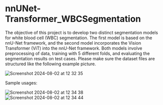 # nnUNet-Transformer_WBCSegmentation
The objective of this project is to develop two distinct segmentation models for white blood cell (WBC) segmentation. The first model is based on the nnU-Net framework, and the second model incorporates the Vision Transformer (ViT) into the nnU-Net framework. Both models involve preprocessing of data, training with 5 different folds, and evaluating the segmentation results on test cases.
Please make sure the dataset files are structured like the following example picture. 



![Screenshot 2024-08-02 at 12 32 35](https://github.com/user-attachments/assets/00d27ecc-77e9-48c1-8873-a8bd41851906)


Sample usages:


![Screenshot 2024-08-02 at 12 34 38](https://github.com/user-attachments/assets/b3890bef-586e-4901-aee4-8690f65dd07d)
![Screenshot 2024-08-02 at 12 34 44](https://github.com/user-attachments/assets/2203edba-d0b6-4008-83b9-e0c042e311cb)
